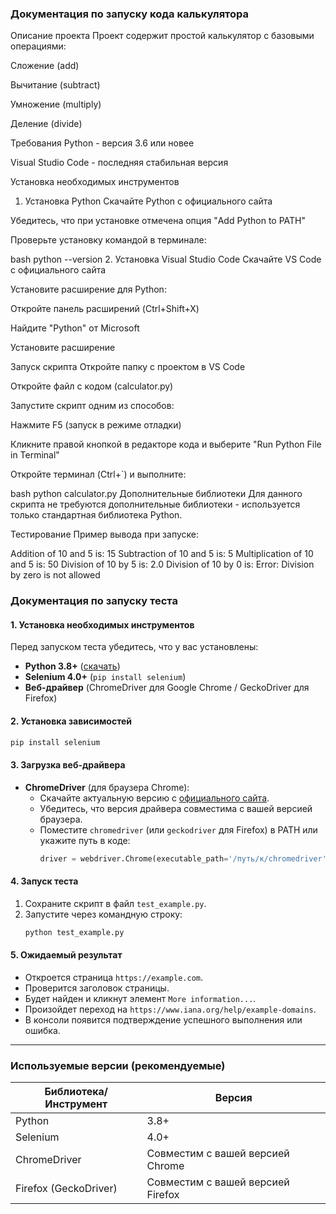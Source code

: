 ### **Документация по запуску кода калькулятора**  
Описание проекта
Проект содержит простой калькулятор с базовыми операциями:

Сложение (add)

Вычитание (subtract)

Умножение (multiply)

Деление (divide)

Требования
Python - версия 3.6 или новее

Visual Studio Code - последняя стабильная версия

Установка необходимых инструментов
1. Установка Python
Скачайте Python с официального сайта

Убедитесь, что при установке отмечена опция "Add Python to PATH"

Проверьте установку командой в терминале:

bash
python --version
2. Установка Visual Studio Code
Скачайте VS Code с официального сайта

Установите расширение для Python:

Откройте панель расширений (Ctrl+Shift+X)

Найдите "Python" от Microsoft

Установите расширение

Запуск скрипта
Откройте папку с проектом в VS Code

Откройте файл с кодом (calculator.py)

Запустите скрипт одним из способов:

Нажмите F5 (запуск в режиме отладки)

Кликните правой кнопкой в редакторе кода и выберите "Run Python File in Terminal"

Откройте терминал (Ctrl+`) и выполните:

bash
python calculator.py
Дополнительные библиотеки
Для данного скрипта не требуются дополнительные библиотеки - используется только стандартная библиотека Python.

Тестирование
Пример вывода при запуске:

Addition of 10 and 5 is: 15
Subtraction of 10 and 5 is: 5
Multiplication of 10 and 5 is: 50
Division of 10 by 5 is: 2.0
Division of 10 by 0 is: Error: Division by zero is not allowed


### **Документация по запуску теста**  

#### **1. Установка необходимых инструментов**  
Перед запуском теста убедитесь, что у вас установлены:  

- **Python 3.8+** ([скачать](https://www.python.org/downloads/))  
- **Selenium 4.0+** (`pip install selenium`)  
- **Веб-драйвер** (ChromeDriver для Google Chrome / GeckoDriver для Firefox)  

#### **2. Установка зависимостей**  
```bash
pip install selenium
```  

#### **3. Загрузка веб-драйвера**  
- **ChromeDriver** (для браузера Chrome):  
  - Скачайте актуальную версию с [официального сайта](https://chromedriver.chromium.org/downloads).  
  - Убедитесь, что версия драйвера совместима с вашей версией браузера.  
  - Поместите `chromedriver` (или `geckodriver` для Firefox) в PATH или укажите путь в коде:  
    ```python
    driver = webdriver.Chrome(executable_path='/путь/к/chromedriver')
    ```

#### **4. Запуск теста**  
1. Сохраните скрипт в файл `test_example.py`.  
2. Запустите через командную строку:  
   ```bash
   python test_example.py
   ```  

#### **5. Ожидаемый результат**  
- Откроется страница `https://example.com`.  
- Проверится заголовок страницы.  
- Будет найден и кликнут элемент `More information...`.  
- Произойдет переход на `https://www.iana.org/help/example-domains`.  
- В консоли появится подтверждение успешного выполнения или ошибка.  

---

### **Используемые версии (рекомендуемые)**  
| Библиотека/Инструмент | Версия |  
|----------------------|--------|  
| Python               | 3.8+   |  
| Selenium             | 4.0+   |  
| ChromeDriver         | Совместим с вашей версией Chrome |  
| Firefox (GeckoDriver)| Совместим с вашей версией Firefox |  
